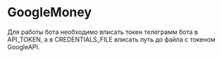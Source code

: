 # GoogleMoney

Для работы бота необходимо вписать токен телеграмм бота в API_TOKEN, а в CREDENTIALS_FILE вписать путь до файла с токеном GoogleAPI.